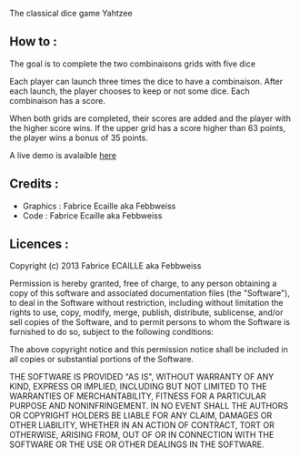 The classical dice game Yahtzee


How to :
--------

The goal is to complete the two combinaisons grids with five dice

Each player can launch three times the dice to have a combinaison. After each launch, the player chooses to keep or not some dice. Each combinaison has a score.

When both grids are completed, their scores are added and the player with the higher score wins. If the upper grid has a score higher than 63 points, the player wins a bonus of 35 points.

A live demo is avalaible [here](https://febbweiss.github.io/games/yahtzee/)

Credits :
---------

* Graphics : Fabrice Ecaille aka Febbweiss
* Code : Fabrice Ecaille aka Febbweiss

Licences :
----------

Copyright (c) 2013 Fabrice ECAILLE aka Febbweiss

Permission is hereby granted, free of charge, to any person obtaining a copy of this software and associated documentation files (the "Software"), to deal in the Software without restriction, including without limitation the rights to use, copy, modify, merge, publish, distribute, sublicense, and/or sell copies of the Software, and to permit persons to whom the Software is furnished to do so, subject to the following conditions:

The above copyright notice and this permission notice shall be included in all copies or substantial portions of the Software.

THE SOFTWARE IS PROVIDED "AS IS", WITHOUT WARRANTY OF ANY KIND, EXPRESS OR IMPLIED, INCLUDING BUT NOT LIMITED TO THE WARRANTIES OF MERCHANTABILITY, FITNESS FOR A PARTICULAR PURPOSE AND NONINFRINGEMENT. IN NO EVENT SHALL THE AUTHORS OR COPYRIGHT HOLDERS BE LIABLE FOR ANY CLAIM, DAMAGES OR OTHER LIABILITY, WHETHER IN AN ACTION OF CONTRACT, TORT OR OTHERWISE, ARISING FROM, OUT OF OR IN CONNECTION WITH THE SOFTWARE OR THE USE OR OTHER DEALINGS IN THE SOFTWARE.

